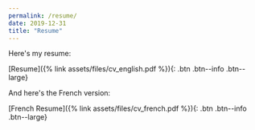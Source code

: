 ```yaml
---
permalink: /resume/
date: 2019-12-31
title: "Resume"
---
```


Here's my resume:

[Resume]({% link assets/files/cv_english.pdf %}){: .btn .btn--info .btn--large}

And here's the French version:

[French Resume]({% link assets/files/cv_french.pdf %}){: .btn .btn--info .btn--large}
